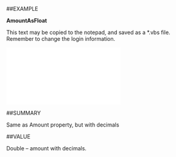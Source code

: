 
##EXAMPLE

**AmountAsFloat**

This text may be copied to the notepad, and saved as a *.vbs file. Remember to change the login information.

![](..\..\Examples\vbs\SOSale.AmountAsFloat.vbs.txt)


##SUMMARY

Same as Amount property, but with decimals


##VALUE

Double – amount with decimals.

